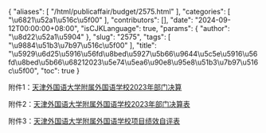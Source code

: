 {
    "aliases": [
        "/html/publicaffair/budget/2575.html"
    ],
    "categories": [
        "\u6821\u52a1\u516c\u5f00"
    ],
    "contributors": [],
    "date": "2024-09-12T00:00:00+08:00",
    "isCJKLanguage": true,
    "params": {
        "author": "\u8d22\u52a1\u5904"
    },
    "slug": "2575",
    "tags": [
        "\u9884\u51b3\u7b97\u516c\u5f00"
    ],
    "title": "\u5929\u6d25\u5916\u56fd\u8bed\u5927\u5b66\u9644\u5c5e\u5916\u56fd\u8bed\u5b66\u68212023\u5e74\u5ea6\u90e8\u95e8\u51b3\u7b97\u516c\u5f00",
    "toc": true
}

附件1：[天津外国语大学附属外国语学校2023年部门决算](http://tfls.tj.edu.cn/images/soft/240911/1-2409111I243200.docx)




附件2：[天津外国语大学附属外国语学校2023年部门决算表](http://tfls.tj.edu.cn/images/soft/240911/1-2409111I45N58.xls)




附件3：[天津外国语大学附属外国语学校项目绩效自评表](http://tfls.tj.edu.cn/images/soft/240911/1-2409111I535O8.zip)


